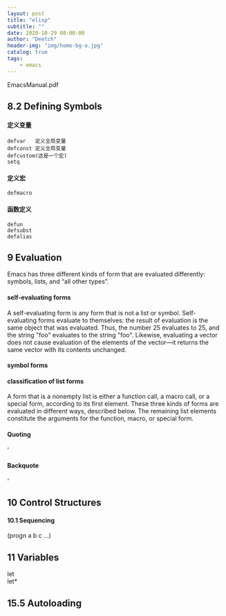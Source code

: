 ```yaml
---
layout: post
title: "elisp"
subtitle: ""
date: 2020-10-29 08:00:00
author: "Deetch"
header-img: "img/home-bg-o.jpg"
catalog: true
tags:
    - emacs
---
```


EmacsManual.pdf

## 8.2 Defining Symbols

#### 定义变量
~~~
defvar   定义全局变量
defconst 定义全局变量
defcustom(这是一个宏)
setq
~~~

#### 定义宏
~~~
defmacro
~~~

#### 函数定义
~~~
defun
defsubst
defalias
~~~


## 9 Evaluation

Emacs has three different kinds of form that are evaluated differently: symbols, lists, and “all other types”.


#### self-evaluating forms

A self-evaluating form is any form that is not a list or symbol. Self-evaluating forms evaluate
to themselves: the result of evaluation is the same object that was evaluated. Thus, the
number 25 evaluates to 25, and the string "foo" evaluates to the string "foo". Likewise,
evaluating a vector does not cause evaluation of the elements of the vector—it returns the
same vector with its contents unchanged.


#### symbol forms



#### classification of list forms

A form that is a nonempty list is either a function call, a macro call, or a special form,
according to its first element. These three kinds of forms are evaluated in different ways,
described below. The remaining list elements constitute the arguments for the function,
macro, or special form.

#### Quoting
’

#### Backquote
‘

## 10 Control Structures

#### 10.1 Sequencing

(progn a b c ...)

## 11 Variables
let  
let*

## 15.5 Autoloading
